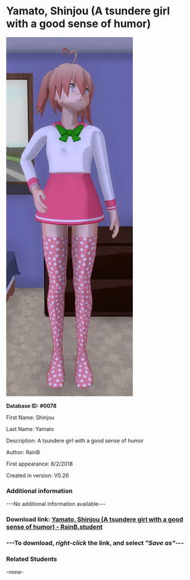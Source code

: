 # Yamato, Shinjou (A tsundere girl with a good sense of humor)

<img src="../../Files/Images/Yamato, Shinjou (A tsundere girl with a good sense of humor).png" title="Yamato, Shinjou (A tsundere girl with a good sense of humor) - RainB">

**Database ID: #0078**

First Name: Shinjou

Last Name: Yamato

Description: A tsundere girl with a good sense of humor

Author: RainB

First appearance: 8/2/2018

Created in version: V0.26

### Additional information

---No additional information available---

### Download link: <a href="https://raw.githubusercontent.com/Arbiter1223/Daigaku-Gurashi-Custom-Students/master/Files/Student%20Files/Yamato%2C%20Shinjou%20(A%20tsundere%20girl%20with%20a%20good%20sense%20of%20humor)%20-%20RainB.student">Yamato, Shinjou (A tsundere girl with a good sense of humor) - RainB.student</a>

### ---**To download, _right-click_ the link, and select _"Save as"_**---

### Related Students

-none-

